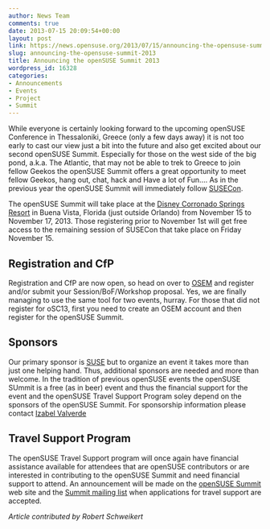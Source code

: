 ```yaml
---
author: News Team
comments: true
date: 2013-07-15 20:09:54+00:00
layout: post
link: https://news.opensuse.org/2013/07/15/announcing-the-opensuse-summit-2013/
slug: announcing-the-opensuse-summit-2013
title: Announcing the openSUSE Summit 2013
wordpress_id: 16328
categories:
- Announcements
- Events
- Project
- Summit
---
```


While everyone is certainly looking forward to the upcoming openSUSE Conference in Thessaloniki, Greece (only a few days away) it is not too early to cast our view just a bit into the future and also get excited about our second openSUSE Summit. Especially for those on the west side of the big pond, a.k.a. The Atlantic, that may not be able to trek to Greece to join fellow Geekos the openSUSE Summit offers a great opportunity to meet fellow Geekos, hang out, chat, hack and Have a lot of Fun.... As in the previous year the openSUSE Summit will immediately follow [SUSECon](http://www.susecon.com).

The openSUSE Summit will take place at the [Disney Corronado Springs Resort](https://disneyworld.disney.go.com/resorts/coronado-springs-resort/) in Buena Vista, Florida (just outside Orlando) from November 15 to November 17, 2013. Those registering prior to November 1st will get free access to the remaining session of SUSECon that take place on Friday November 15.<!-- more -->



## Registration and CfP



Registration and CfP are now open, so head on over to [OSEM](http://conference.opensuse.org) and register and/or submit your Session/BoF/Workshop proposal. Yes, we are finally managing to use the same tool for two events, hurray. For those that did not register for oSC13, first you need to create an OSEM account and then register for the openSUSE Summit.



## Sponsors



Our primary sponsor is [SUSE](http://www.suse.com) but to organize an event it takes more than just one helping hand. Thus, additional sponsors are needed and more than welcome. In the tradition of previous openSUSE events the openSUSE SUmmit is a free (as in beer) event and thus the financial support for the event and the openSUSE Travel Support Program soley depend on the sponsors of the openSUSE Summit. For sponsorship information please contact [Izabel Valverde](mailto:izabelvalverde@opensuse.org)



## Travel Support Program



The openSUSE Travel Support program will once again have financial assistance available for attendees that are openSUSE contributors or are interested in contributing to the openSUSE Summit and need financial support to attend. An announcement will be made on the [openSUSE Summit](http://summit.opensuse.org/) web site and the [Summit mailing list](mailto:opensuse-summit+subscribe@opensuse.org) when applications for travel support are accepted.


_Article contributed by Robert Schweikert_
